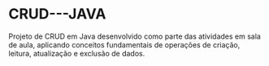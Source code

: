 # CRUD---JAVA
Projeto de CRUD em Java desenvolvido como parte das atividades em sala de aula, aplicando conceitos fundamentais de operações de criação, leitura, atualização e exclusão de dados. 
